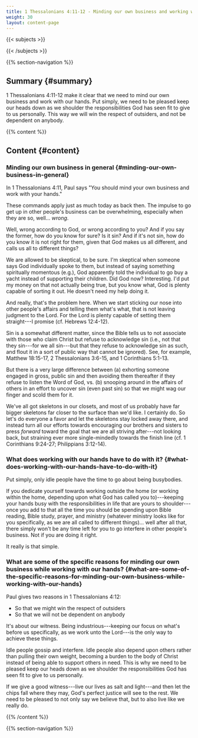 ```yaml
---
title: 1 Thessalonians 4:11-12 - Minding our own business and working with our hands
weight: 30
layout: content-page
---
```


{{< subjects >}}

{{< /subjects >}}

{{% section-navigation %}}

<!-- ## Video {#video}

{{% video
src=""

playlist=""

video=""

audio=""

slides="https://bibledocs.org/slides/"
%}} -->

## Summary {#summary}

1 Thessalonians 4:11-12 make it clear that we need to mind our own business and work with our hands. Put simply, we need to be pleased keep our heads down as we shoulder the responsibilities God has seen fit to give to us personally. This way we will win the respect of outsiders, and not be dependent on anybody.

<!-- ## Timestamps {#timestamps} -->

{{% content %}}

## Content {#content}

<!-- --- -->

### Minding our own business in general {#minding-our-own-business-in-general}

In 1 Thessalonians 4:11, Paul says "You should mind your own business and work with your hands."

These commands apply just as much today as back then. The impulse to go get up in other people's business can be overwhelming, especially when they are so, well... *wrong*.

Well, wrong according to God, or wrong according to you? And if you say the former, how do you know for sure? Is it sin? And if it's not sin, how do you know it is not right for them, given that God makes us all different, and calls us all to different things?

We are allowed to be skeptical, to be sure. I'm skeptical when someone says God individually spoke to them, but instead of saying something spiritually momentous (e.g.), God apparently told the individual to go buy a yacht instead of supporting their children. Did God now? Interesting. I'd put my money on that not actually being true, but you know what, God is plenty capable of sorting it out. He doesn't need my help doing it.

And really, that's the problem here. When we start sticking our nose into other people's affairs and telling them what's what, that is not leaving judgment to the Lord. For the Lord is plenty capable of setting them straight---I promise (cf. Hebrews 12:4-12).

Sin is a somewhat different matter, since the Bible tells us to not associate with those who claim Christ but refuse to acknowledge sin (i.e., not that they sin---for we all sin---but that they refuse to acknowledge sin as such, and flout it in a sort of public way that cannot be ignored). See, for example, Matthew 18:15-17, 2 Thessalonians 3:6-15, and 1 Corinthians 5:1-13.

But there is a very large difference between (a) exhorting someone engaged in gross, public sin and then avoiding them thereafter if they refuse to listen the Word of God, vs. (b) snooping around in the affairs of others in an effort to uncover sin (even past sin) so that we might wag our finger and scold them for it.

We've all got skeletons in our closets, and most of us probably have far bigger skeletons far closer to the surface than we'd like. I certainly do. So let's do everyone a favor and let the skeletons stay locked away there, and instead turn all our efforts towards encouraging our brothers and sisters to press *forward* toward the goal that we are all striving after---not looking back, but straining ever more single-mindedly towards the finish line (cf. 1 Corinthians 9:24-27; Philippians 3:12-14).

### What does working with our hands have to do with it? {#what-does-working-with-our-hands-have-to-do-with-it}

Put simply, only idle people have the time to go about being busybodies.

If you dedicate yourself towards working outside the home (or working within the home, depending upon what God has called you to)---keeping your hands busy with the responsibilities in life that are yours to shoulder---once you add to that all the time you should be spending upon Bible reading, Bible study, prayer, and ministry (whatever ministry looks like for you specifically, as we are all called to different things)... well after all that, there simply won't be any time left for you to go interfere in other people's business. Not if you are doing it right.

It really is that simple.

### What are some of the specific reasons for minding our own business while working with our hands? {#what-are-some-of-the-specific-reasons-for-minding-our-own-business-while-working-with-our-hands}

Paul gives two reasons in 1 Thessalonians 4:12:

- So that we might win the respect of outsiders
- So that we will not be dependent on anybody

It's about our witness. Being industrious---keeping our focus on what's before us specifically, as we work unto the Lord---is the only way to achieve these things.

Idle people gossip and interfere. Idle people also depend upon others rather than pulling their own weight, becoming a burden to the body of Christ instead of being able to support others in need. This is why we need to be pleased keep our heads down as we shoulder the responsibilities God has seen fit to give to us personally.

If we give a good witness---live our lives as salt and light---and then let the chips fall where they may, God's perfect justice will see to the rest. We need to be pleased to not only say we believe that, but to also live like we really do.

{{% /content %}}


<!-- {{% transcript %}}

## Video/audio transcript {#video-audio-transcript}



{{% /transcript %}} -->

{{% section-navigation %}}
